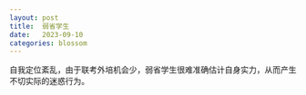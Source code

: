 ```yaml
---
layout: post
title:  弱省学生
date:   2023-09-10
categories: blossom
---
```


自我定位紊乱，由于联考外培机会少，弱省学生很难准确估计自身实力，从而产生不切实际的迷惑行为。